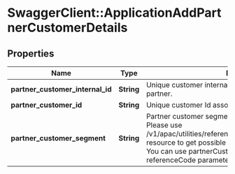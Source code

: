 # SwaggerClient::ApplicationAddPartnerCustomerDetails

## Properties
Name | Type | Description | Notes
------------ | ------------- | ------------- | -------------
**partner_customer_internal_id** | **String** | Unique customer internal number associated with the partner. | [optional] 
**partner_customer_id** | **String** | Unique customer Id associated with the partner | [optional] 
**partner_customer_segment** | **String** | Partner customer segment.This is a reference data field. Please use /v1/apac/utilities/referenceData/{partnerCustomerSegment} resource to get possible value of this field with description. You can use partnerCustomerSegment field name as the referenceCode parameter to retrieve the values. | [optional] 

